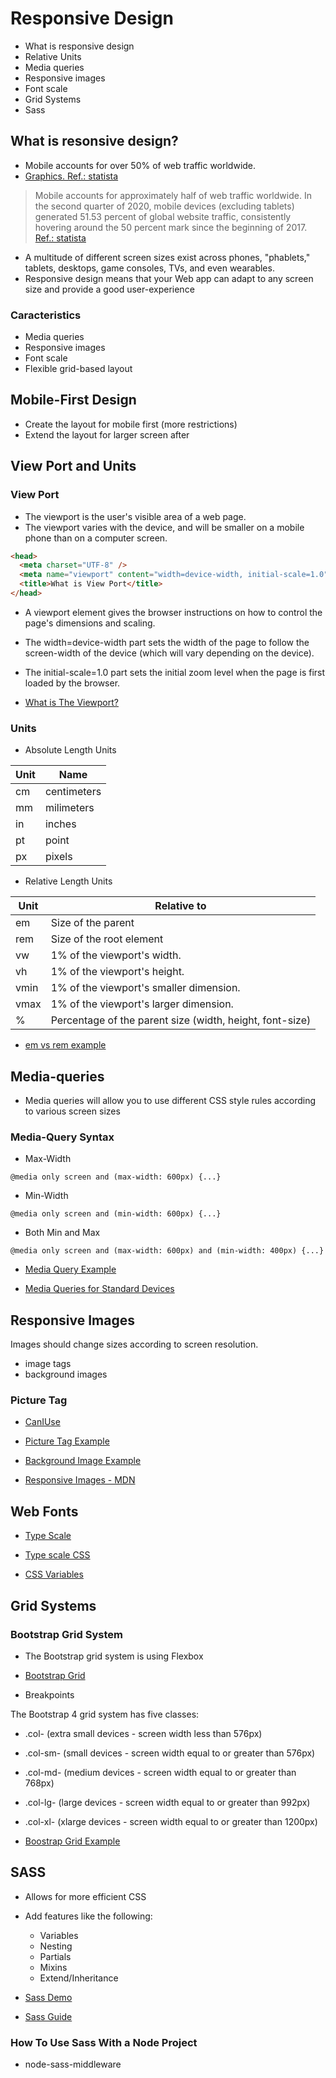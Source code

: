 # Responsive Design

- What is responsive design
- Relative Units
- Media queries
- Responsive images
- Font scale
- Grid Systems
- Sass

## What is resonsive design?

- Mobile accounts for over 50% of web traffic worldwide.
- [Graphics. Ref.: statista](./mobile_stats.png)

> Mobile accounts for approximately half of web traffic worldwide. In the second quarter of 2020, mobile devices (excluding tablets) generated 51.53 percent of global website traffic, consistently hovering around the 50 percent mark since the beginning of 2017. [Ref.: statista](https://www.statista.com/statistics/277125/share-of-website-traffic-coming-from-mobile-devices/)

- A multitude of different screen sizes exist across phones, "phablets," tablets, desktops, game consoles, TVs, and even wearables.
- Responsive design means that your Web app can adapt to any screen size and provide a good user-experience

### Caracteristics

- Media queries
- Responsive images
- Font scale
- Flexible grid-based layout


## Mobile-First Design

- Create the layout for mobile first (more restrictions)
- Extend the layout for larger screen after

## View Port and Units

### View Port

- The viewport is the user's visible area of a web page.
- The viewport varies with the device, and will be smaller on a mobile phone than on a computer screen.

```html
<head>
  <meta charset="UTF-8" />
  <meta name="viewport" content="width=device-width, initial-scale=1.0" />
  <title>What is View Port</title>
</head>
```

- A <meta> viewport element gives the browser instructions on how to control the page's dimensions and scaling.

- The width=device-width part sets the width of the page to follow the screen-width of the device (which will vary depending on the device).

- The initial-scale=1.0 part sets the initial zoom level when the page is first loaded by the browser.

- [What is The Viewport?](https://www.w3schools.com/css/css_rwd_viewport.asp)

### Units

- Absolute Length Units

| Unit | Name        |
| ---- | ----------- |
| cm   | centimeters |
| mm   | milimeters  |
| in   | inches      |
| pt   | point       |
| px   | pixels      |

- Relative Length Units

| Unit | Relative to                                              |
| ---- | -------------------------------------------------------- |
| em   | Size of the parent                                       |
| rem  | Size of the root element                                 |
| vw   | 1% of the viewport's width.                              |
| vh   | 1% of the viewport's height.                             |
| vmin | 1% of the viewport's smaller dimension.                  |
| vmax | 1% of the viewport's larger dimension.                   |
| %    | Percentage of the parent size (width, height, font-size) |

- [em vs rem example](https://codepen.io/DominicTremblay/pen/qBORmme)

## Media-queries

- Media queries will allow you to use different CSS style rules according to various screen sizes

### Media-Query Syntax

- Max-Width

`@media only screen and (max-width: 600px) {...}`

- Min-Width

`@media only screen and (min-width: 600px) {...}`

- Both Min and Max

`@media only screen and (max-width: 600px) and (min-width: 400px) {...}`

- [Media Query Example](https://codepen.io/DominicTremblay/pen/pojReMW)

* [Media Queries for Standard Devices](https://css-tricks.com/snippets/css/media-queries-for-standard-devices/)

## Responsive Images

Images should change sizes according to screen resolution.

- image tags
- background images

### Picture Tag

- [CanIUse](https://caniuse.com/#search=picture)

- [Picture Tag Example](./cats.html)
- [Background Image Example](./bgimage.html)
- [Responsive Images - MDN](https://developer.mozilla.org/en-US/docs/Learn/HTML/Multimedia_and_embedding/Responsive_images)


## Web Fonts

- [Type Scale](https://type-scale.com/)

- [Type scale CSS](./type-scale.css)

- [CSS Variables](https://developer.mozilla.org/en-US/docs/Web/CSS/Using_CSS_custom_properties)

## Grid Systems

### Bootstrap Grid System

- The Bootstrap grid system is using Flexbox

- [Bootstrap Grid](https://getbootstrap.com/docs/4.0/layout/grid/)

- Breakpoints

The Bootstrap 4 grid system has five classes:

- .col- (extra small devices - screen width less than 576px)
- .col-sm- (small devices - screen width equal to or greater than 576px)
- .col-md- (medium devices - screen width equal to or greater than 768px)
- .col-lg- (large devices - screen width equal to or greater than 992px)
- .col-xl- (xlarge devices - screen width equal to or greater than 1200px)

- [Boostrap Grid Example](https://codepen.io/DominicTremblay/pen/jObyBpy)


## SASS

- Allows for more efficient CSS
- Add features like the following:

  - Variables
  - Nesting
  - Partials
  - Mixins
  - Extend/Inheritance

* [Sass Demo](https://codepen.io/DominicTremblay/project/editor/ArwxLr)

* [Sass Guide](https://sass-lang.com/guide)

### How To Use Sass With a Node Project

- node-sass-middleware

